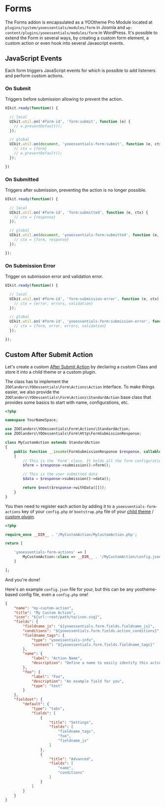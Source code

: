 # Forms

The Forms addon is encapsulated as a YOOtheme Pro Module located at `plugins/system/yooessentials/modules/form` in Joomla and `wp-content/plugins/yooessentials/modules/form` in WordPress. It's possible to extend the Form in several ways, by creating a custom form element, a custom action or even hook into several Javascript events.

## JavaScript Events

Each form triggers JavaScript events for which is possible to add listeners and perform custom actions.

### On Submit

Triggers before submission allowing to prevent the action.

```js
UIkit.ready(function() {

  // local
  UIkit.util.on('#form-id', 'form:submit', function (e) {
    // e.preventDefault();
  });

  // global
  UIkit.util.on(document, 'yooessentials-form:submit', function (e, ctx) {
    // ctx = {form}
    // e.preventDefault();
  });

})
```

### On Submitted

Triggers after submission, preventing the action is no longer possible.

```js
UIkit.ready(function() {

  // local
  UIkit.util.on('#form-id', 'form:submitted', function (e, ctx) {
    // ctx = {response}
  });

  // global
  UIkit.util.on(document, 'yooessentials-form:submitted', function (e, ctx) {
    // ctx = {form, response}
  });

});
```

### On Submission Error

Trigger on submission error and validation error.

```js
UIkit.ready(function() {

  // local
  UIkit.util.on('#form-id', 'form:submission-error', function (e, ctx) {
    // ctx = {error, errors, validation}
  });

  // global
  UIkit.util.on('#form-id', 'yooessentials-form:submission-error', function (e, ctx) {
    // ctx = {form, error, errors, validation}
  });

});
```

## Custom After Submit Action

Let's create a custom [After Submit Action](../../forms/actions.html) by declaring a custom Class and store it into a child theme or a custom plugin.

The class has to implement the `ZOOlanders\YOOessentials\Form\Actions\Action` interface. To make things easier, we also provide the `ZOOlanders\YOOessentials\Form\Actions\StandardAction` base class that provides some basics to start with name, configurations, etc.

```php
<?php

namespace YourNameSpace;

use ZOOlanders\YOOessentials\Form\Actions\StandardAction;
use ZOOlanders\YOOessentials\Form\Http\FormSubmissionResponse;

class MyCustomAction extends StandardAction
{
    public function __invoke(FormSubmissionResponse $response, callable $next) : FormSubmissionResponse
    {
        // This is the `Form` class. It holds all the form configurations
        $form = $response->submission()->form();

        // This is the user submitted data
        $data = $response->submission()->data();

        return $next($response->withData([]));
    }
}
```

You then need to register each action by adding it to a `yooessentials-form-actions` key of your `config.php` or `bootstrap.php` file of your [child theme](https://yootheme.com/support/yootheme-pro/joomla/developers-child-themes#extend-functionality) / [custom plugin](https://yootheme.com/support/yootheme-pro/joomla/developers-modules).


```php
<?php

require_once __DIR__ . '/MyCustomAction/MyCustomAction.php';

return [

    'yooessentials-form-actions' => [
        MyCustomAction::class => __DIR__ . '/MyCustomAction/config.json'
    ]

];
```

And you're done!

Here's an example `config.json` file for your, but this can be any yootheme-based config file, even a `config.php` one!

```json
{
    "name": "my-custom-action",
    "title": "My Custom Action",
    "icon": "${url:~root/path/to/icon.svg}",
    "fields": {
        "fieldname_js": "${yooessentials.form.fields.fieldname_js}",
        "conditions": "${yooessentials.form.fields.action_conditions}",
        "fieldname_tags": {
            "type": "yooessentials-info",
            "content": "${yooessentials.form.fields.fieldname_tags}"
        },
        "name": {
            "label": "Action Name",
            "description": "Define a name to easily identify this action."
        },
        "foo": {
            "label": "Foo",
            "description": "An example field for you",
            "type": "text"
        }
    },
    "fieldset": {
        "default": {
            "type": "tabs",
            "fields": [
                {
                    "title": "Settings",
                    "fields": [
                        "fieldname_tags",
                        "foo",
                        "fieldname_js"
                    ]
                },
                {
                    "title": "Advanced",
                    "fields": [
                        "name",
                        "conditions"
                    ]
                }
            ]
        }
    }
}
```

